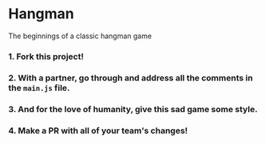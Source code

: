 # Hangman
The beginnings of a classic hangman game

### 1. Fork this project!
### 2. With a partner, go through and address all the comments in the `main.js` file.
### 3. And for the love of humanity, give this sad game some style.
### 4. Make a PR with all of your team's changes!
